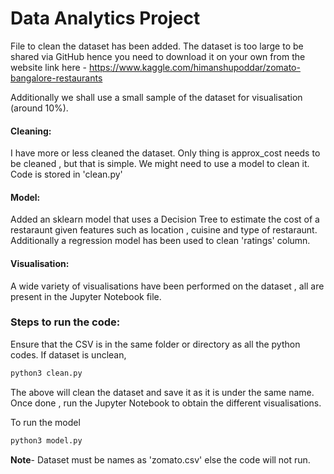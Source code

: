 # Data Analytics Project

File to clean the dataset has been added.
The dataset is too large to be shared via GitHub hence you need to download it on your own 
from the website link here - https://www.kaggle.com/himanshupoddar/zomato-bangalore-restaurants

Additionally we shall use a small sample of the dataset for visualisation (around 10%).


#### Cleaning:
I have more or less cleaned the dataset.
Only thing is approx_cost needs to be cleaned , but that is simple.
We might need to use a model to clean it.
Code is stored in 'clean.py'

#### Model:
Added an sklearn model that uses a Decision Tree to estimate the cost of a restaraunt given 
features such as location , cuisine and type of restaraunt.
Additionally a regression model has been used to clean 'ratings' column.

#### Visualisation:
A wide variety of visualisations have been performed on the dataset , all are present in the Jupyter Notebook file.

### Steps to run the code:
Ensure that the CSV is in the same folder or directory as all the python codes.
If dataset is unclean, 
```bash
python3 clean.py
```
The above will clean the dataset and save it as it is under the same name.
Once done , run the Jupyter Notebook to obtain the different visualisations.

To run the model
```bash
python3 model.py
```



**Note**- Dataset must be names as 'zomato.csv' else the code will not run.
